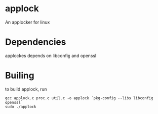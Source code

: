 # applock
An applocker for linux

# Dependencies
applockes depends on libconfig and openssl

# Builing 
to build applock, run 

```
gcc applock.c proc.c util.c -o applock `pkg-config --libs libconfig openssl`
sudo ./applock
```
